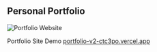 ## Personal Portfolio

![Portfolio Website](https://ibb.co/3zWbQth) 

Portfolio Site Demo [portfolio-v2-ctc3po.vercel.app](portfolio-v2-ctc3po.vercel.app)
